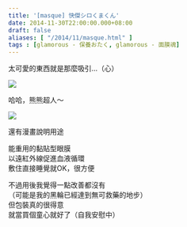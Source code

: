 ```yaml
---
title: '[masque] 快傑シロくまくん'
date: 2014-11-30T22:00:00.000+08:00
draft: false
aliases: [ "/2014/11/masque.html" ]
tags : [glamorous - 保養おたく, glamorous - 面膜魂]
---
```


太可愛的東西就是那麼吸引...（心）  

[![](https://farm8.staticflickr.com/7468/15717834670_03735ecee1_z.jpg)](https://farm8.staticflickr.com/7468/15717834670_03735ecee1_z.jpg)

哈哈，熊熊超人～  

[![](https://farm8.staticflickr.com/7512/15285499703_6a6cab0610_z.jpg)](https://farm8.staticflickr.com/7512/15285499703_6a6cab0610_z.jpg)

還有漫畫說明用途  
  
能重用的黏貼型眼膜  
以遠紅外線促進血液循環  
敷住直接睡覺就OK，很方便  
  
不過用後我覺得一點改善都沒有  
（可能是我的黑輪已經達到無可救藥的地步）  
但包裝真的很得意  
就當買個童心就好了（自我安慰中）